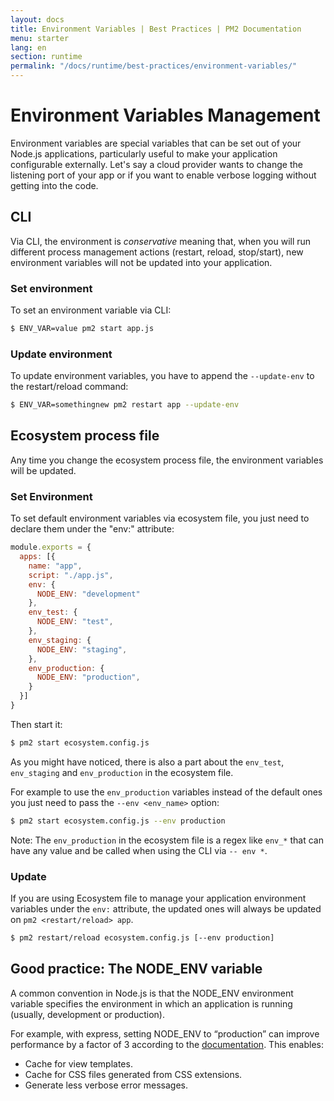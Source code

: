```yaml
---
layout: docs
title: Environment Variables | Best Practices | PM2 Documentation
menu: starter
lang: en
section: runtime
permalink: "/docs/runtime/best-practices/environment-variables/"
---
```


# Environment Variables Management

Environment variables are special variables that can be set out of your Node.js applications, particularly useful to make your application configurable externally. Let's say a cloud provider wants to change the listening port of your app or if you want to enable verbose logging without getting into the code.

## CLI

Via CLI, the environment is *conservative*  meaning that, when you will run different process management actions (restart, reload, stop/start), new environment variables will not be updated into your application.

### Set environment

To set an environment variable via CLI:

```bash
$ ENV_VAR=value pm2 start app.js
```

### Update environment

To update environment variables, you have to append the `--update-env` to the restart/reload command:

```bash
$ ENV_VAR=somethingnew pm2 restart app --update-env
```

## Ecosystem process file

Any time you change the ecosystem process file, the environment variables will be updated.

### Set Environment

To set default environment variables via ecosystem file, you just need to declare them under the "env:" attribute:

```javascript
module.exports = {
  apps: [{
    name: "app",
    script: "./app.js",
    env: {
      NODE_ENV: "development"
    },
    env_test: {
      NODE_ENV: "test",
    },
    env_staging: {
      NODE_ENV: "staging",
    },
    env_production: {
      NODE_ENV: "production",
    }
  }]
}
```

Then start it:

```bash
$ pm2 start ecosystem.config.js
```

As you might have noticed, there is also a part about the `env_test`, `env_staging` and `env_production` in the ecosystem file.

For example to use the `env_production` variables instead of the default ones you just need to pass the `--env <env_name>` option:

```bash
$ pm2 start ecosystem.config.js --env production
```

Note: The `env_production` in the ecosystem file is a regex like `env_*` that can have any value and be called when using the CLI via `-- env *`.

### Update

If you are using Ecosystem file to manage your application environment variables under the `env:` attribute, the updated ones will always be updated on `pm2 <restart/reload> app`.

```bash
$ pm2 restart/reload ecosystem.config.js [--env production]
```

## Good practice: The NODE_ENV variable

A common convention in Node.js is that the NODE_ENV environment variable specifies the environment in which an application is running (usually, development or production).

For example, with express, setting NODE_ENV to “production” can improve performance by a factor of 3 according to the [documentation](https://expressjs.com/docs/advanced/best-practice-performance.html#set-node_env-to-production). This enables:
- Cache for view templates.
- Cache for CSS files generated from CSS extensions.
- Generate less verbose error messages.
